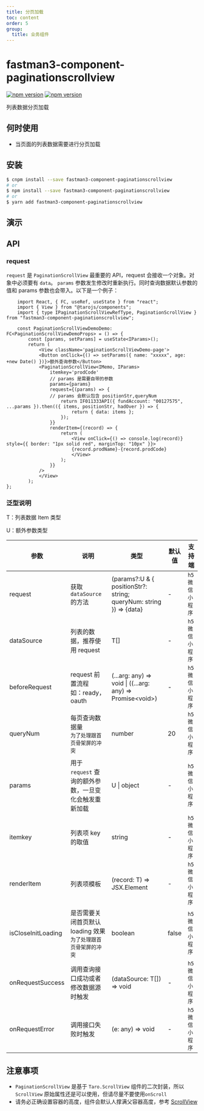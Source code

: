 ```yaml
---
title: 分页加载
toc: content
order: 5
group: 
  title: 业务组件
---
```


# fastman3-component-paginationscrollview
[![npm version](https://img.shields.io/npm/v/fastman3-component-paginationscrollview?color=%231890ff)](https://www.npmjs.com/package/fastman3-component-paginationscrollview) [![npm version](https://img.shields.io/npm/dy/fastman3-component-paginationscrollview)](https://www.npmjs.com/package/fastman3-component-paginationscrollview)

列表数据分页加载

## 何时使用

- 当页面的列表数据需要进行分页加载

## 安装
```bash
$ cnpm install --save fastman3-component-paginationscrollview
# or
$ npm install --save fastman3-component-paginationscrollview
# or
$ yarn add fastman3-component-paginationscrollview
```

## 演示
<Mobile url="http://easycli.cn:8891/components/pagination-scroll-view-demo-h5" sourcekey="pagination-scroll"></Mobile>

## API

### request

`request` 是 `PaginationScrollView` 最重要的 API，request 会接收一个对象。对象中必须要有 `data`。 `params` 参数发生修改时重新执行。同时查询数据默认参数的值和 params 参数也会带入。以下是一个例子：

```tsx | pure
    import React, { FC, useRef, useState } from "react";
    import { View } from "@tarojs/components";
    import { type IPaginationScrollViewRefType, PaginationScrollView } from "fastman3-component-paginationscrollview";

    const PaginationScrollViewDemoDemo: FC<PaginationScrollViewDemoProps> = () => {
        const [params, setParams] = useState<IParams>();
        return (
            <View className='paginationScrollViewDemo-page'>
            <Button onClick={() => setParams({ name: "xxxxx", age: +new Date() })}>额外查询参数</Button> 
            <PaginationScrollView<IMemo, IParams>
                itemkey='prodCode'
                // params 是需要自带的参数
                params={params}
                request={(params) => {
                // params 会默认包含 positionStr,queryNum
                    return IF011333API({ fundAccount: "00127575", ...params }).then(({ items, positionStr, hadOver }) => {
                        return { data: items };
                    });
                }}
                renderItem={(record) => {
                    return (
                        <View onClick={() => console.log(record)} style={{ border: "1px solid red", marginTop: "10px" }}>
                        {record.prodName}-{record.prodCode}
                        </View>
                    );
                }}
            />
            </View>
        );
};
```
### 泛型说明
T：列表数据 Item 类型

U：额外参数类型

| 参数 | 说明 |类型  |默认值| 支持端 |
| --- | --- | --- | --- | ---|
| request | 获取 `dataSource` 的方法 | <div class='api-type'> (params?:U & { positionStr?: string; queryNum: string }) => {data}</div> | - |<div class='api-col-100'>`h5`<br/>`微信小程序`</div>|
| dataSource | 列表的数据，推荐使用 request | <div class='api-type'> T[]</div> | - |<div class='api-col-100'>`h5`<br/>`微信小程序`</div>|
| beforeRequest | request 前置流程<br>如：ready，oauth | <div class='api-type'> (...arg: any) => void \| ((...arg: any) => Promise\<void\>)</div> | - |<div class='api-col-100'>`h5`<br/>`微信小程序`</div>|
| queryNum | 每页查询数据量 <br>`为了处理跟首页骨架屏的冲突`| <div class='api-type'> number</div> | 20 |<div class='api-col-100'>`h5`<br/>`微信小程序`</div>|
| params | 用于 `request` 查询的额外参数，一旦变化会触发重新加载| <div class='api-type'> U \| object</div> | - |<div class='api-col-100'>`h5`<br/>`微信小程序`</div>|
| itemkey | 列表项 key 的取值 | <div class='api-type'> string</div> | - |<div class='api-col-100'>`h5`<br/>`微信小程序`</div>|
| renderItem | 列表项模板 | <div class='api-type'> (record: T) => JSX.Element</div> | - |<div class='api-col-100'>`h5`<br/>`微信小程序`</div>|
| isCloseInitLoading | 是否需要关闭首页默认 loading 效果 <br>`为了处理跟首页骨架屏的冲突`| <div class='api-type'> boolean</div> | false |<div class='api-col-100'>`h5`<br/>`微信小程序`</div>|
| onRequestSuccess | 调用查询接口成功或者修改数据源时触发 | <div class='api-type'> (dataSource: T[]) => void</div> | - |<div class='api-col-100'>`h5`<br/>`微信小程序`</div>|
| onRequestError | 调用接口失败时触发 | <div class='api-type'> (e: any) => void</div> | - |<div class='api-col-100'>`h5`<br/>`微信小程序`</div>|

## 注意事项
* `PaginationScrollView` 是基于 `Taro.ScrollView` 组件的二次封装，所以`ScrollView` 原始属性还是可以使用，但请尽量不要使用`onScroll`
* 请务必正确设置容器的高度，组件会默认人撑满父容器高度，参考 [ScrollView](https://taro-docs.jd.com/taro/docs/components/viewContainer/scroll-view/)
